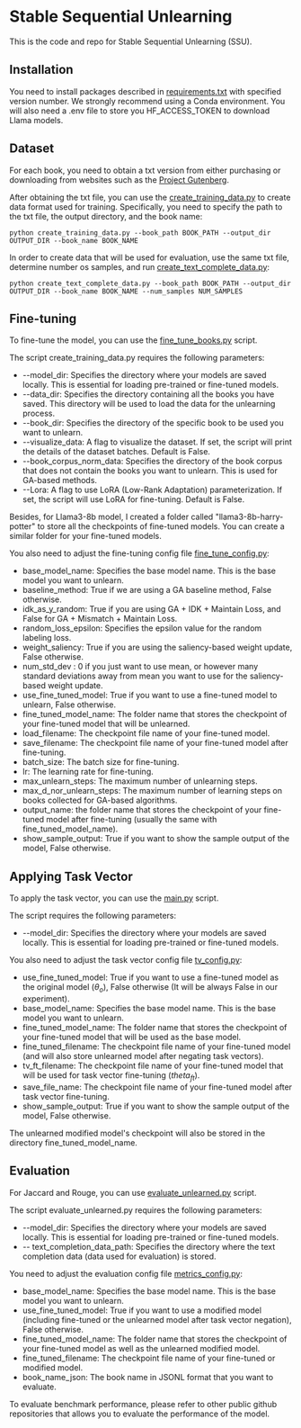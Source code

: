 # Stable Sequential Unlearning

This is the code and repo for Stable Sequential Unlearning (SSU). 

## Installation
You need to install packages described in [requirements.txt](requirements.txt) with specified version number. We strongly recommend using a Conda environment. You will also need
a .env file to store you HF_ACCESS_TOKEN to download Llama models.

## Dataset
For each book, you need to obtain a txt version from either purchasing or downloading from websites such as the [Project Gutenberg](https://gutenberg.org/).

After obtaining the txt file, you can use the [create_training_data.py](create_training_data.py) to create data format used for training. Specifically, you 
need to specify the path to the txt file, the output directory, and the book name:
```angular2html
python create_training_data.py --book_path BOOK_PATH --output_dir OUTPUT_DIR --book_name BOOK_NAME
```
In order to create data that will be used for evaluation, use the same txt file, determine number os samples, and run [create_text_complete_data.py](create_text_complete_data.py):
```angular2html
python create_text_complete_data.py --book_path BOOK_PATH --output_dir OUTPUT_DIR --book_name BOOK_NAME --num_samples NUM_SAMPLES
```

## Fine-tuning 
To fine-tune the model, you can use the [fine_tune_books.py](fine_tune_books.py) script. 

The script create_training_data.py requires the following parameters:

* --model_dir: Specifies the directory where your models are saved locally. This is essential for loading pre-trained or fine-tuned models.
* --data_dir: Specifies the directory containing all the books you have saved. This directory will be used to load the data for the unlearning process.
* --book_dir: Specifies the directory of the specific book to be used you want to unlearn.
* --visualize_data: A flag to visualize the dataset. If set, the script will print the details of the dataset batches. Default is False.
* --book_corpus_norm_data: Specifies the directory of the book corpus that does not contain the books you want to unlearn. This is used for GA-based methods.
* --Lora: A flag to use LoRA (Low-Rank Adaptation) parameterization. If set, the script will use LoRA for fine-tuning. Default is False.

Besides, for Llama3-8b model, I created a folder called "llama3-8b-harry-potter" to store all the checkpoints of fine-tuned models. You can create a similar folder for your fine-tuned models.

You also need to adjust the fine-tuning config file [fine_tune_config.py](config/fine_tune_config.py):
* base_model_name: Specifies the base model name. This is the base model you want to unlearn.
* baseline_method: True if we are using a GA baseline method, False otherwise.
* idk_as_y_random: True if you are using GA + IDK + Maintain Loss, and False for GA + Mismatch + Maintain Loss.
* random_loss_epsilon: Specifies the epsilon value for the random labeling loss.
* weight_saliency: True if you are using the saliency-based weight update, False otherwise.
* num_std_dev : 0 if you just want to use mean, or however many standard deviations away from mean you want to use for the saliency-based weight update.
* use_fine_tuned_model: True if you want to use a fine-tuned model to unlearn, False otherwise.
* fine_tuned_model_name: The folder name that stores the checkpoint of your fine-tuned model that will be unlearned.
* load_filename: The checkpoint file name of your fine-tuned model.
* save_filename: The checkpoint file name of your fine-tuned model after fine-tuning.
* batch_size: The batch size for fine-tuning.
* lr: The learning rate for fine-tuning.
* max_unlearn_steps: The maximum number of unlearning steps.
* max_d_nor_unlearn_steps: The maximum number of learning steps on books collected for GA-based algorithms.
* output_name: the folder name that stores the checkpoint of your fine-tuned model after fine-tuning (usually the same with fine_tuned_model_name).
* show_sample_output: True if you want to show the sample output of the model, False otherwise.

## Applying Task Vector

To apply the task vector, you can use the [main.py](main.py) script.

The script requires the following parameters:
* --model_dir: Specifies the directory where your models are saved locally. This is essential for loading pre-trained or fine-tuned models.

You also need to adjust the task vector config file [tv_config.py](config/tv_config.py):
* use_fine_tuned_model: True if you want to use a fine-tuned model as the original model ($\theta_o$), False otherwise (It will be always False in our experiment). 
* base_model_name: Specifies the base model name. This is the base model you want to unlearn.
* fine_tuned_model_name: The folder name that stores the checkpoint of your fine-tuned model that will be used as the base model.
* fine_tuned_filename: The checkpoint file name of your fine-tuned model (and will also store unlearned model after negating task vectors).
* tv_ft_filename: The checkpoint file name of your fine-tuned model that will be used for task vector fine-tuning ($theta_{ft}$).
* save_file_name: The checkpoint file name of your fine-tuned model after task vector fine-tuning.
* show_sample_output: True if you want to show the sample output of the model, False otherwise.

The unlearned modified model's checkpoint will also be stored in the directory fine_tuned_model_name.

## Evaluation
For Jaccard and Rouge, you can use [evaluate_unlearned.py](evaluate_unlearned.py) script.

The script evaluate_unlearned.py requires the following parameters:
* --model_dir: Specifies the directory where your models are saved locally. This is essential for loading pre-trained or fine-tuned models.
* -- text_completion_data_path: Specifies the directory where the text completion data (data used for evaluation) is stored.

You need to adjust the evaluation config file [metrics_config.py](config/metrics_config.py):
* base_model_name: Specifies the base model name. This is the base model you want to unlearn.
* use_fine_tuned_model: True if you want to use a modified model (including fine-tuned or the unlearned model after task vector negation), False otherwise.
* fine_tuned_model_name: The folder name that stores the checkpoint of your fine-tuned model as well as the unlearned modified model.
* fine_tuned_filename: The checkpoint file name of your fine-tuned or modified model.
* book_name_json: The book name in JSONL format that you want to evaluate.

To evaluate benchmark performance, please refer to other public github repositories that allows you to evaluate the performance of the model. 